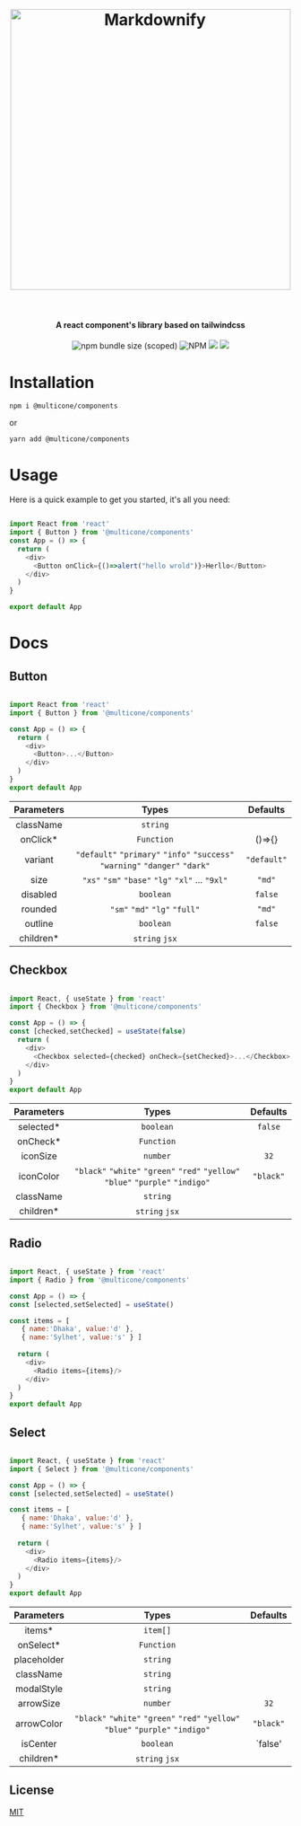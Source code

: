 <h1 align="center">
  <br>
  <br>
  <a href="http://www.amitmerchant.com/electron-markdownify"><img src="https://raw.githubusercontent.com/multicone/portofolio/master/src/images/logo/multicone.png" alt="Markdownify" width="500"></a>
  <br>
  <br>
</h1>

<h4 align="center">A react component's library based on tailwindcss</h4>

<p align="center">
<img alt="npm bundle size (scoped)" src="https://img.shields.io/bundlephobia/min/@multicone/components">
<img alt="NPM" src="https://img.shields.io/npm/l/@multicone/components">
<img src="https://img.shields.io/badge/React-17.0.2-brightgreen">
<img src="https://camo.githubusercontent.com/7e7bdf5c529c8bc594e26038dbb1a3d360e9ede891fbdcef50b403ab5f88fc14/68747470733a2f2f696d672e736869656c64732e696f2f62616467652f636f6e747269627574696f6e732d77656c636f6d652d6f72616e67652e737667">
</p>

# Installation

```
npm i @multicone/components
```
or
```
yarn add @multicone/components
```
# Usage
Here is a quick example to get you started, it's all you need:
```js

import React from 'react'
import { Button } from '@multicone/components'
const App = () => {
  return (
    <div>
      <Button onClick={()=>alert("hello wrold")}>Herllo</Button>
    </div>
  )
}

export default App

```

# Docs
## Button

```js

import React from 'react'
import { Button } from '@multicone/components'

const App = () => {
  return (
    <div>
      <Button>...</Button>
    </div>
  )
}
export default App

```

| Parameters      | Types | Defaults     |
| :---:       |    :----:   |          :---: |
| className      | `string`       |  |
| onClick*   | `Function`        | ()=>{}      |
| variant   | `"default"` `"primary"` `"info"` `"success"` `"warning"` `"danger"` `"dark"`| `"default"`|
|size| `"xs"` `"sm"` `"base"` `"lg"` `"xl"` ... `"9xl"`| `"md"`|
|disabled|`boolean`|`false`|
|rounded|`"sm"` `"md"` `"lg"` `"full"`|`"md"`|
|outline|`boolean`|`false`|
| children*      | `string` `jsx` |  | 


## Checkbox

```js

import React, { useState } from 'react'
import { Checkbox } from '@multicone/components'

const App = () => {
const [checked,setChecked] = useState(false)
  return (
    <div>
      <Checkbox selected={checked} onCheck={setChecked}>...</Checkbox>
    </div>
  )
}
export default App

```
| Parameters      | Types | Defaults     |
| :---:           |    :----:   |  :---: |
| selected* | `boolean` | `false`    |
| onCheck*     | `Function` |    |
| iconSize      | `number` | `32`     |
| iconColor      | `"black"` `"white"` `"green"` `"red"` `"yellow"` `"blue"` `"purple"` `"indigo"` | `"black"`     |
| className      | `string`       |  |
| children*      | `string` `jsx` |  |   


## Radio
```js

import React, { useState } from 'react'
import { Radio } from '@multicone/components'

const App = () => {
const [selected,setSelected] = useState()

const items = [
   { name:'Dhaka', value:'d' },
   { name:'Sylhet', value:'s' } ]
   
  return (
    <div>
      <Radio items={items}/>
    </div>
  )
}
export default App
```



## Select

```js

import React, { useState } from 'react'
import { Select } from '@multicone/components'

const App = () => {
const [selected,setSelected] = useState()

const items = [
   { name:'Dhaka', value:'d' },
   { name:'Sylhet', value:'s' } ]
   
  return (
    <div>
      <Radio items={items}/>
    </div>
  )
}
export default App
```

| Parameters      | Types       | Defaults     |
| :---:           |    :----:   |  :---: |
| items*          | `item[]`    |    |
| onSelect*       | `Function`  |    |
| placeholder     | `string`    | |
| className       | `string`    |  |
| modalStyle      | `string`    |  |
| arrowSize       | `number`    | `32`     |
| arrowColor      | `"black"` `"white"` `"green"` `"red"` `"yellow"` `"blue"` `"purple"` `"indigo"` | `"black"`     |
| isCenter       | `boolean`       | `false' |
| children*       | `string` `jsx` |  |   



## License

[MIT]()


